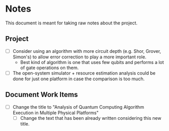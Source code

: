 # Notes

This document is meant for taking raw notes about the project.

## Project
- [ ] Consider using an algorithm with more circuit depth (e.g. Shor, Grover, Simon's) to allow error correction to play a more important role.
    - Best kind of algorithm is one that uses few qubits and performs a lot of gate operations on them.
- [ ] The open-system simulator + resource estimation analysis could be done for just one platform in case the comparison is too much.

## Document Work Items
- [ ] Change the title to "Analysis of Quantum Computing Algorithm Execution in Multiple Physical Platforms"
    - [ ] Change the text that has been already written considering this new title.
